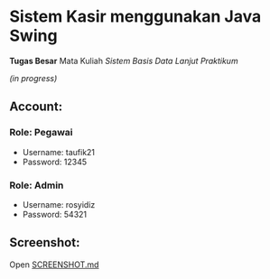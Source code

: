 # Sistem Kasir menggunakan Java Swing

**Tugas Besar** Mata Kuliah _Sistem Basis Data Lanjut Praktikum_

_(in progress)_

## Account:

### Role: Pegawai
- Username: taufik21
- Password: 12345

### Role: Admin
- Username: rosyidiz
- Password: 54321

## Screenshot:

  Open [SCREENSHOT.md](SCREENSHOT.md)
